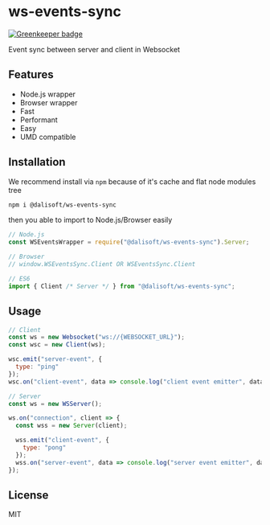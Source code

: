 # ws-events-sync

[![Greenkeeper badge](https://badges.greenkeeper.io/dalisoft/ws-events-sync.svg)](https://greenkeeper.io/)

Event sync between server and client in Websocket

## Features

- Node.js wrapper
- Browser wrapper
- Fast
- Performant
- Easy
- UMD compatible

## Installation

We recommend install via `npm` because of it's cache and flat node modules tree

```bash
npm i @dalisoft/ws-events-sync
```

then you able to import to Node.js/Browser easily

```js
// Node.js
const WSEventsWrapper = require("@dalisoft/ws-events-sync").Server;

// Browser
// window.WSEventsSync.Client OR WSEventsSync.Client

// ES6
import { Client /* Server */ } from "@dalisoft/ws-events-sync";
```

## Usage

```js
// Client
const ws = new Websocket("ws://{WEBSOCKET_URL}");
const wsc = new Client(ws);

wsc.emit("server-event", {
  type: "ping"
});
wsc.on("client-event", data => console.log("client event emitter", data));

// Server
const ws = new WSServer();

ws.on("connection", client => {
  const wss = new Server(client);

  wss.emit("client-event", {
    type: "pong"
  });
  wss.on("server-event", data => console.log("server event emitter", data));
});
```

## License

MIT
